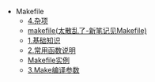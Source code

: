 * Makefile
   * [4.杂项](4.杂项/)
   * [makefile(太散乱了-新笔记见Makefile)](makefile(太散乱了-新笔记见Makefile)/)
   * [1.基础知识](1.基础知识/)
   * [2.常用函数说明](2.常用函数说明/)
   * [Makefile实例](Makefile实例/)
   * [3.Make编译参数](3.Make编译参数/)
